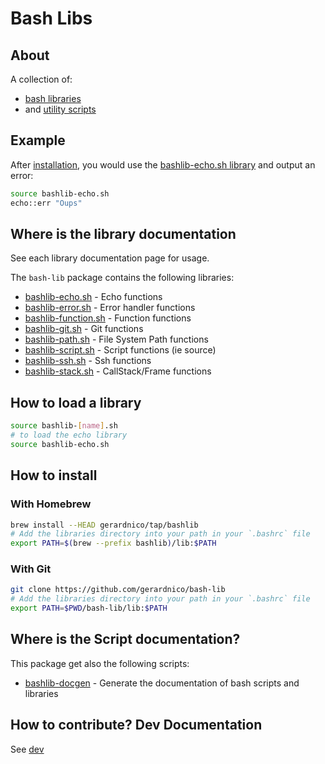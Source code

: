 # Bash Libs


## About

A collection of:
* [bash libraries](#where-is-the-library-documentation) 
* and [utility scripts](#where-is-the-script-documentation)

## Example

After [installation](#how-to-install), you would use the [bashlib-echo.sh library](docs/bashlib-echo.md) and output an error:
```bash
source bashlib-echo.sh
echo::err "Oups"
```


## Where is the library documentation

See each library documentation page for usage.

The `bash-lib` package contains the following libraries:

* [bashlib-echo.sh](docs/bashlib-echo.md) - Echo functions
* [bashlib-error.sh](docs/bashlib-error.md) - Error handler functions
* [bashlib-function.sh](docs/bashlib-function.md) - Function functions
* [bashlib-git.sh](docs/bashlib-git.md) - Git functions
* [bashlib-path.sh](docs/bashlib-path.md) - File System Path functions
* [bashlib-script.sh](docs/bashlib-script.md) - Script functions (ie source)
* [bashlib-ssh.sh](docs/bashlib-ssh.md) - Ssh functions
* [bashlib-stack.sh](docs/bashlib-stack.md) - CallStack/Frame functions




## How to load a library

```bash
source bashlib-[name].sh
# to load the echo library
source bashlib-echo.sh
```


## How to install


### With Homebrew

```bash
brew install --HEAD gerardnico/tap/bashlib
# Add the libraries directory into your path in your `.bashrc` file
export PATH=$(brew --prefix bashlib)/lib:$PATH
```

### With Git

```bash
git clone https://github.com/gerardnico/bash-lib
# Add the libraries directory into your path in your `.bashrc` file
export PATH=$PWD/bash-lib/lib:$PATH
```

## Where is the Script documentation?

This package get also the following scripts:
* [bashlib-docgen](docs/bashlib-docgen.md) - Generate the documentation of bash scripts and libraries

## How to contribute? Dev Documentation

See [dev](dev/docs/dev.md)


